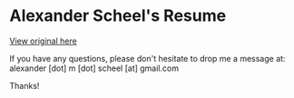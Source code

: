 Alexander Scheel's Resume
=========================

[View original here](http://cipherboy.github.io/resume.html "HTML version")

If you have any questions, please don't hesitate to drop me a message at:
alexander [dot] m [dot] scheel [at] gmail.com 

Thanks!